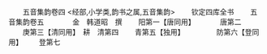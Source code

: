 <!-- { "loadSidebar": true } -->

　　五音集韵卷四
<经部,小学类,韵书之属,五音集韵>
　　钦定四库全书
　　五音集韵卷五　　　　金　韩道昭　撰
　　阳第一【唐同用】　　　　唐第二
　　庚第三【清同用】　耕　清第四
　　青第五【独用】　　　　　防第六【登同用】
　　登第七
